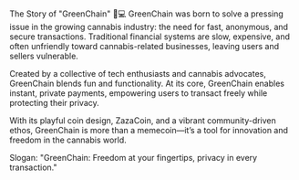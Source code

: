 The Story of "GreenChain" 🌿💻
GreenChain was born to solve a pressing issue in the growing cannabis industry: the need for fast, anonymous, and secure transactions. Traditional financial systems are slow, expensive, and often unfriendly toward cannabis-related businesses, leaving users and sellers vulnerable.

Created by a collective of tech enthusiasts and cannabis advocates, GreenChain blends fun and functionality. At its core, GreenChain enables instant, private payments, empowering users to transact freely while protecting their privacy.

With its playful coin design, ZazaCoin, and a vibrant community-driven ethos, GreenChain is more than a memecoin—it’s a tool for innovation and freedom in the cannabis world.

Slogan: "GreenChain: Freedom at your fingertips, privacy in every transaction."
